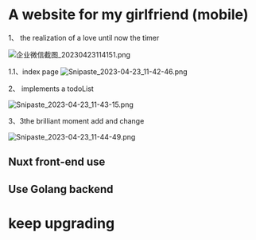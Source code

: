 <!--
 * @Author: xiaoHao
-->
#  A website for my girlfriend (mobile)


1、 the realization of a love until now the timer

![企业微信截图_20230423114151.png](https://s2.loli.net/2023/04/23/VWH58TwIOCMcKrf.png)

1.1、index page
![Snipaste_2023-04-23_11-42-46.png](https://s2.loli.net/2023/04/23/x7NidlnMrFkaOUI.png)

2、 implements a todoList

![Snipaste_2023-04-23_11-43-15.png](https://s2.loli.net/2023/04/23/mIAxH3b1lCwXRPK.png)

3、3the brilliant moment add and change

![Snipaste_2023-04-23_11-44-49.png](https://s2.loli.net/2023/04/23/9mvdC3jgUDrZftH.png)

## Nuxt front-end use
## Use Golang backend

# keep upgrading